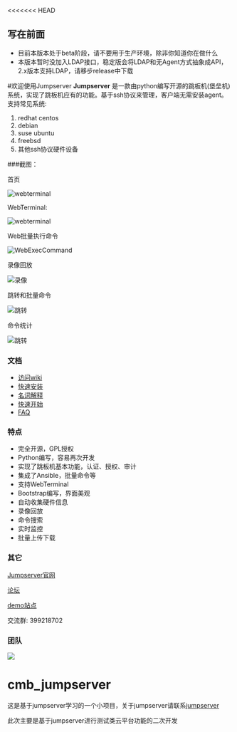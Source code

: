 <<<<<<< HEAD
## 写在前面
 - 目前本版本处于beta阶段，请不要用于生产环境，除非你知道你在做什么
 - 本版本暂时没加入LDAP接口，稳定版会将LDAP和无Agent方式抽象成API，2.x版本支持LDAP，请移步release中下载

#欢迎使用Jumpserver
**Jumpserver** 是一款由python编写开源的跳板机(堡垒机)系统，实现了跳板机应有的功能。基于ssh协议来管理，客户端无需安装agent。
支持常见系统:
 1. redhat centos
 2. debian
 3. suse ubuntu
 4. freebsd
 5. 其他ssh协议硬件设备

###截图：

首页
 
![webterminal](https://github.com/ibuler/static/raw/master/jumpserver3/index.jpg)

WebTerminal:

![webterminal](https://github.com/ibuler/static/raw/master/jumpserver3/webTerminal.gif)

Web批量执行命令

![WebExecCommand](https://github.com/ibuler/static/raw/master/jumpserver3/webExec.gif)

录像回放

![录像](https://github.com/ibuler/static/raw/master/jumpserver3/record.gif)

跳转和批量命令

![跳转](https://github.com/ibuler/static/raw/master/jumpserver3/connect.gif)

命令统计

![跳转](https://github.com/ibuler/static/raw/master/jumpserver3/command.jpg)

### 文档

* [访问wiki](https://github.com/ibuler/jumpserver/wiki)
* [快速安装](https://github.com/ibuler/jumpserver/wiki/Quickinstall)
* [名词解释](https://github.com/ibuler/jumpserver/wiki/Termexplain)
* [快速开始](https://github.com/ibuler/jumpserver/wiki/Quickstart)
* [FAQ](https://github.com/ibuler/jumpserver/wiki/FAQs)

### 特点

* 完全开源，GPL授权
* Python编写，容易再次开发
* 实现了跳板机基本功能，认证、授权、审计
* 集成了Ansible，批量命令等
* 支持WebTerminal
* Bootstrap编写，界面美观
* 自动收集硬件信息
* 录像回放
* 命令搜索
* 实时监控
* 批量上传下载

### 其它

[Jumpserver官网](http://www.jumpserver.org)

[论坛](http://bbs.jumpserver.org)

[demo站点](http://demo.jumpserver.org)

交流群: 399218702

### 团队

![](https://github.com/ibuler/static/raw/master/jumpserver3/team.jpg)




# cmb_jumpserver
这是基于jumpserver学习的一个小项目，关于jumpserver请联系[jumpserver](http://www.jumpserver.org)

此次主要是基于jumpserver进行测试类云平台功能的二次开发
